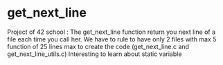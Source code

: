 # get_next_line
Project of 42 school : 
The get_next_line function return you next line of a file each time you call her.
We have to rule to have only 2 files with max 5 function of 25 lines max to create the code (get_next_line.c and get_next_line_utils.c) 
Interesting to learn about static variable
